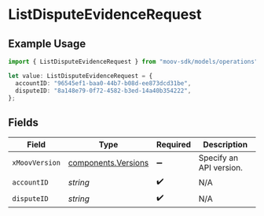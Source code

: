 # ListDisputeEvidenceRequest

## Example Usage

```typescript
import { ListDisputeEvidenceRequest } from "moov-sdk/models/operations";

let value: ListDisputeEvidenceRequest = {
  accountID: "96545ef1-baa0-44b7-b08d-ee873dcd31be",
  disputeID: "8a148e79-0f72-4582-b3ed-14a40b354222",
};
```

## Fields

| Field                                                      | Type                                                       | Required                                                   | Description                                                |
| ---------------------------------------------------------- | ---------------------------------------------------------- | ---------------------------------------------------------- | ---------------------------------------------------------- |
| `xMoovVersion`                                             | [components.Versions](../../models/components/versions.md) | :heavy_minus_sign:                                         | Specify an API version.                                    |
| `accountID`                                                | *string*                                                   | :heavy_check_mark:                                         | N/A                                                        |
| `disputeID`                                                | *string*                                                   | :heavy_check_mark:                                         | N/A                                                        |